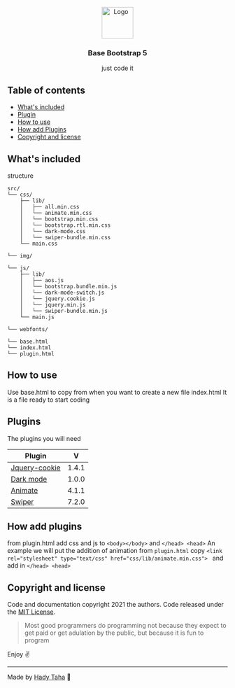 <p align="center">
  <a href="https://example.com/">
    <img src="https://avatars.githubusercontent.com/u/2918581?s=280&v=4" alt="Logo" width=72 height=72>
  </a>

  <h3 align="center">Base Bootstrap 5</h3>

  <p align="center">
    just code it
    <br>
  </p>
</p>


>


## Table of contents


- [What's included](#whats-included)
- [Plugin](#plugins)
- [How to use](#how-to-use)
- [How add Plugins](#how-add-plugins)
- [Copyright and license](#copyright-and-license)


## What's included

structure

```text
src/
└── css/
    ├── lib/
    │   ├── all.min.css
    │   └── animate.min.css
    │	└── bootstrap.min.css
    │	└── bootstrap.rtl.min.css
    │	└── dark-mode.css
    │	└── swiper-bundle.min.css
    └── main.css
    
└── img/
    
└── js/
    ├── lib/
    │   ├── aos.js
    │   └── bootstrap.bundle.min.js
    │	└── dark-mode-switch.js
    │	└── jquery.cookie.js
    │	└── jquery.min.js
    │	└── swiper-bundle.min.js
    └── main.js
    
└── webfonts/

└── base.html
└── index.html
└── plugin.html
```

## How to use
Use base.html to copy from when you want to create a new file
 index.html It is a file ready to start coding


## Plugins
The plugins you will need

|Plugin| V |
|--|--|
| [Jquery-cookie](https://github.com/carhartl/jquery-cookie) | 1.4.1 |
|[Dark mode](https://github.com/coliff/dark-mode-switch)|1.0.0|
|[Animate](https://animate.style/)|4.1.1|
|[Swiper](https://swiperjs.com)|7.2.0|



## How add plugins
from plugin.html add css and js to `<body></body>` and `</head> <head>`
An example we will put the addition of animation
from `plugin.html` copy `<link rel="stylesheet" type="text/css" href="css/lib/animate.min.css"> ` and add in `</head> <head>`


## Copyright and license

Code and documentation copyright 2021 the authors. Code released under the [MIT License](https://reponame/blob/master/LICENSE).


> Most good programmers do programming not because they expect to get paid or get adulation by the public, but because it is fun to program

Enjoy :v:
<hr>


Made by [Hady Taha](https://twitter.com/HadyTaha77) :ocean:
